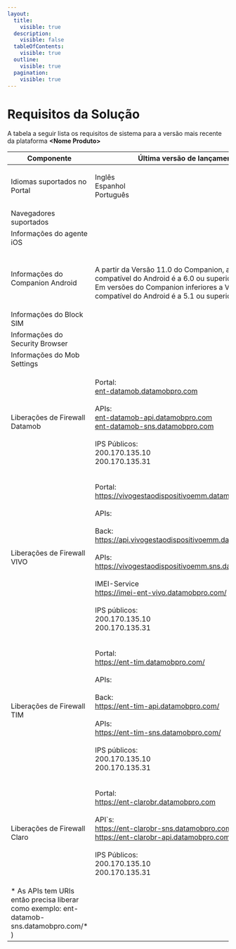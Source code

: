 ```yaml
---
layout:
  title:
    visible: true
  description:
    visible: false
  tableOfContents:
    visible: true
  outline:
    visible: true
  pagination:
    visible: true
---
```


# Requisitos da Solução

A tabela a seguir lista os requisitos de sistema para a versão mais recente da plataforma **\<Nome Produto>**

| Componente                                                                                  | Última versão de lançamento                                                                                                                                                                                                                                                                                                                                                                                                                                                                                                                                                                              |
| ------------------------------------------------------------------------------------------- | -------------------------------------------------------------------------------------------------------------------------------------------------------------------------------------------------------------------------------------------------------------------------------------------------------------------------------------------------------------------------------------------------------------------------------------------------------------------------------------------------------------------------------------------------------------------------------------------------------- |
| Idiomas suportados no Portal                                                                | <p>Inglês<br>Espanhol<br>Português</p>                                                                                                                                                                                                                                                                                                                                                                                                                                                                                                                                                                   |
| Navegadores suportados                                                                      |                                                                                                                                                                                                                                                                                                                                                                                                                                                                                                                                                                                                          |
| Informações do agente iOS                                                                   |                                                                                                                                                                                                                                                                                                                                                                                                                                                                                                                                                                                                          |
| Informações do Companion Android                                                            | <p><br>A partir da Versão 11.0 do Companion, a versão compatível do Android é a 6.0 ou superior<br>Em versões do Companion inferiores a V 11.0, a versão compatível do Android é a 5.1 ou superior</p>                                                                                                                                                                                                                                                                                                                                                                                                   |
| Informações do Block SIM                                                                    |                                                                                                                                                                                                                                                                                                                                                                                                                                                                                                                                                                                                          |
| Informações do Security Browser                                                             |                                                                                                                                                                                                                                                                                                                                                                                                                                                                                                                                                                                                          |
| Informações do Mob Settings                                                                 |                                                                                                                                                                                                                                                                                                                                                                                                                                                                                                                                                                                                          |
| <p>Liberações de Firewall<br>Datamob</p>                                                    | <p>Portal:<br><a href="http://ent-datamob.datamobpro.com/">ent-datamob.datamobpro.com</a><br><br>APIs:<br><a href="http://ent-datamob-api.datamobpro.com/">ent-datamob-api.datamobpro.com</a><br><a href="http://ent-datamob-sns.datamobpro.com/">ent-datamob-sns.datamobpro.com</a><br><br>IPS Públicos:<br>200.170.135.10<br>200.170.135.31</p>                                                                                                                                                                                                                                                        |
| <p>Liberações de Firewall<br>VIVO</p>                                                       | <p>Portal:<br><a href="https://vivogestaodispositivoemm.datamobpro.com/">https://vivogestaodispositivoemm.datamobpro.com/</a><br><br>APIs:<br><br>Back:<br><a href="https://api.vivogestaodispositivoemm.datamobpro.com/">https://api.vivogestaodispositivoemm.datamobpro.com/</a><br><br>APIs:<br><a href="https://vivogestaodispositivoemm.sns.datamobpro.com/">https://vivogestaodispositivoemm.sns.datamobpro.com/</a><br><br>IMEI-Service<br><a href="https://imei-ent-vivo.datamobpro.com/">https://imei-ent-vivo.datamobpro.com/</a><br><br>IPS públicos:<br>200.170.135.10<br>200.170.135.31</p> |
| <p>Liberações de Firewall<br>TIM</p>                                                        | <p>Portal:<br><a href="https://ent-tim.datamobpro.com/">https://ent-tim.datamobpro.com/</a><br><br>APIs:<br><br>Back:<br><a href="https://ent-tim-api.datamobpro.com/">https://ent-tim-api.datamobpro.com/</a><br><br>APIs:<br><a href="https://ent-tim-sns.datamobpro.com/">https://ent-tim-sns.datamobpro.com/</a><br><br>IPS públicos:<br>200.170.135.10<br>200.170.135.31</p>                                                                                                                                                                                                                        |
| <p>Liberações de Firewall<br>Claro</p>                                                      | <p>Portal:<br><a href="https://ent-clarobr.datamobpro.com/">https://ent-clarobr.datamobpro.com</a><br><br>API`s:<br><a href="https://ent-clarobr-sns.datamobpro.com/">https://ent-clarobr-sns.datamobpro.com/</a><br><a href="https://ent-clarobr-api.datamobpro.com/">https://ent-clarobr-api.datamobpro.com/<br><br></a>IPS Públicos:<br>200.170.135.10<br>200.170.135.31</p>                                                                                                                                                                                                                          |
| \* As APIs tem URIs então precisa liberar como exemplo: ent-datamob-sns.datamobpro.com/\* ) |                                                                                                                                                                                                                                                                                                                                                                                                                                                                                                                                                                                                          |

